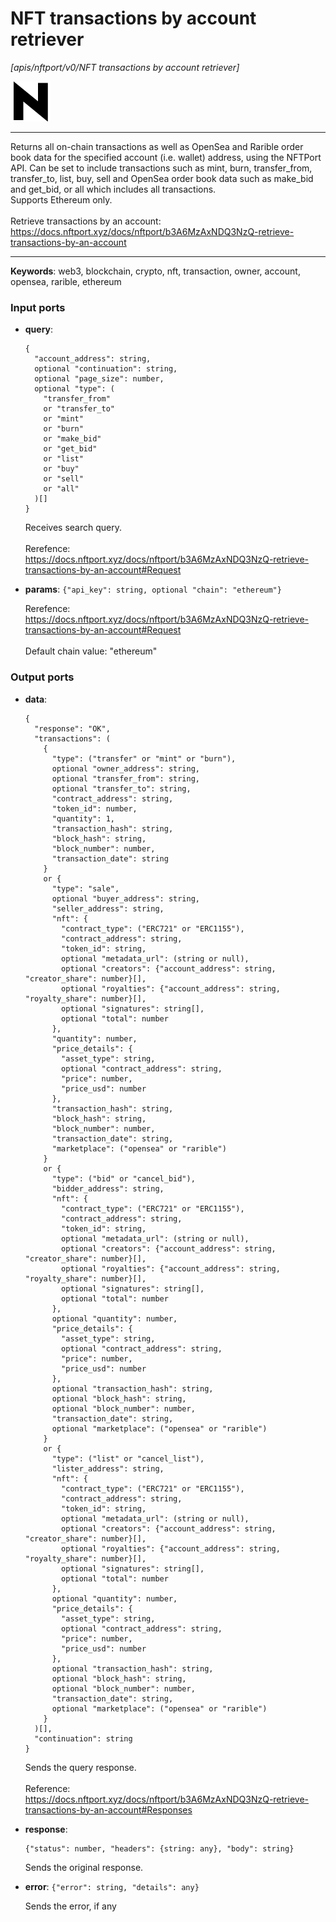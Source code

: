 # NFT transactions by account retriever

_[apis/nftport/v0/NFT transactions by account retriever]_

![icon](</assets/icons/352b98b2-6df6-4a21-93e1-a31cf5b9311d.png>)

---

Returns all on-chain transactions as well as OpenSea and Rarible order book data for the specified account (i.e. wallet) address, using the NFTPort API. Can be set to include transactions such as mint, burn, transfer_from, transfer_to, list, buy, sell and OpenSea order book data such as make_bid and get_bid, or all which includes all transactions.<br>
Supports Ethereum only.<br>
<br>
Retrieve transactions by an account:<br>
https://docs.nftport.xyz/docs/nftport/b3A6MzAxNDQ3NzQ-retrieve-transactions-by-an-account<br>

---

__Keywords__: web3, blockchain, crypto, nft, transaction, owner, account, opensea, rarible, ethereum

### Input ports

* __query__: 
    ```
    {
      "account_address": string,
      optional "continuation": string,
      optional "page_size": number,
      optional "type": (
        "transfer_from"
        or "transfer_to"
        or "mint"
        or "burn"
        or "make_bid"
        or "get_bid"
        or "list"
        or "buy"
        or "sell"
        or "all"
      )[]
    }
    ```

    Receives search query.<br>
    <br>
    Rerefence:<br>
    https://docs.nftport.xyz/docs/nftport/b3A6MzAxNDQ3NzQ-retrieve-transactions-by-an-account#Request<br>


* __params__: ` {"api_key": string, optional "chain": "ethereum"} `

    Rerefence:<br>
    https://docs.nftport.xyz/docs/nftport/b3A6MzAxNDQ3NzQ-retrieve-transactions-by-an-account#Request<br>
    <br>
    Default chain value: "ethereum"<br>

### Output ports

* __data__: 
    ```
    {
      "response": "OK",
      "transactions": (
        {
          "type": ("transfer" or "mint" or "burn"),
          optional "owner_address": string,
          optional "transfer_from": string,
          optional "transfer_to": string,
          "contract_address": string,
          "token_id": number,
          "quantity": 1,
          "transaction_hash": string,
          "block_hash": string,
          "block_number": number,
          "transaction_date": string
        }
        or {
          "type": "sale",
          optional "buyer_address": string,
          "seller_address": string,
          "nft": {
            "contract_type": ("ERC721" or "ERC1155"),
            "contract_address": string,
            "token_id": string,
            optional "metadata_url": (string or null),
            optional "creators": {"account_address": string, "creator_share": number}[],
            optional "royalties": {"account_address": string, "royalty_share": number}[],
            optional "signatures": string[],
            optional "total": number
          },
          "quantity": number,
          "price_details": {
            "asset_type": string,
            optional "contract_address": string,
            "price": number,
            "price_usd": number
          },
          "transaction_hash": string,
          "block_hash": string,
          "block_number": number,
          "transaction_date": string,
          "marketplace": ("opensea" or "rarible")
        }
        or {
          "type": ("bid" or "cancel_bid"),
          "bidder_address": string,
          "nft": {
            "contract_type": ("ERC721" or "ERC1155"),
            "contract_address": string,
            "token_id": string,
            optional "metadata_url": (string or null),
            optional "creators": {"account_address": string, "creator_share": number}[],
            optional "royalties": {"account_address": string, "royalty_share": number}[],
            optional "signatures": string[],
            optional "total": number
          },
          optional "quantity": number,
          "price_details": {
            "asset_type": string,
            optional "contract_address": string,
            "price": number,
            "price_usd": number
          },
          optional "transaction_hash": string,
          optional "block_hash": string,
          optional "block_number": number,
          "transaction_date": string,
          optional "marketplace": ("opensea" or "rarible")
        }
        or {
          "type": ("list" or "cancel_list"),
          "lister_address": string,
          "nft": {
            "contract_type": ("ERC721" or "ERC1155"),
            "contract_address": string,
            "token_id": string,
            optional "metadata_url": (string or null),
            optional "creators": {"account_address": string, "creator_share": number}[],
            optional "royalties": {"account_address": string, "royalty_share": number}[],
            optional "signatures": string[],
            optional "total": number
          },
          optional "quantity": number,
          "price_details": {
            "asset_type": string,
            optional "contract_address": string,
            "price": number,
            "price_usd": number
          },
          optional "transaction_hash": string,
          optional "block_hash": string,
          optional "block_number": number,
          "transaction_date": string,
          optional "marketplace": ("opensea" or "rarible")
        }
      )[],
      "continuation": string
    }
    ```

    Sends the query response.<br>
    <br>
    Reference:<br>
    https://docs.nftport.xyz/docs/nftport/b3A6MzAxNDQ3NzQ-retrieve-transactions-by-an-account#Responses<br>


* __response__: 
    ```
    {"status": number, "headers": {string: any}, "body": string}
    ```

    Sends the original response.<br>


* __error__: ` {"error": string, "details": any} `

    Sends the error, if any<br>

